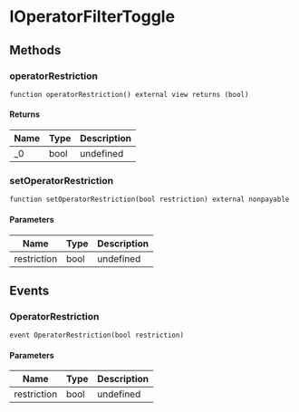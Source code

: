 # IOperatorFilterToggle









## Methods

### operatorRestriction

```solidity
function operatorRestriction() external view returns (bool)
```






#### Returns

| Name | Type | Description |
|---|---|---|
| _0 | bool | undefined |

### setOperatorRestriction

```solidity
function setOperatorRestriction(bool restriction) external nonpayable
```





#### Parameters

| Name | Type | Description |
|---|---|---|
| restriction | bool | undefined |



## Events

### OperatorRestriction

```solidity
event OperatorRestriction(bool restriction)
```





#### Parameters

| Name | Type | Description |
|---|---|---|
| restriction  | bool | undefined |



